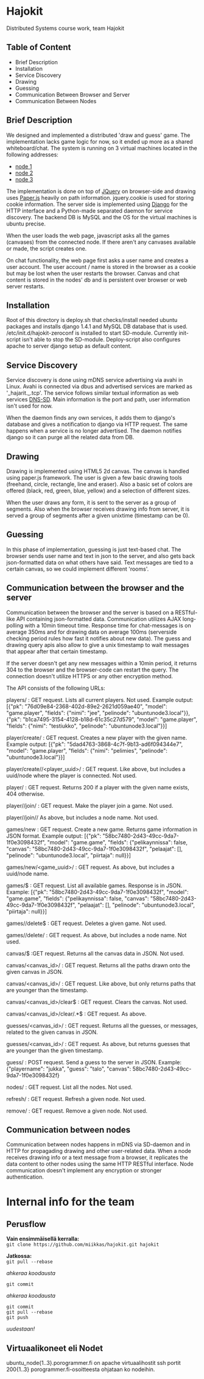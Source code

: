 Hajokit
=======

Distributed Systems course work, team Hajokit

Table of Content
----------------
- Brief Description
- Installation
- Service Discovery
- Drawing
- Guessing
- Communication Between Browser and Server
- Communication Between Nodes


Brief Description
-----------------

We designed and implemented a distributed 'draw and guess' game. The implementation
lacks game logic for now, so it ended up more as a shared whiteboard/chat. The system
is running on 3 virtual machines located in the following addresses:
* [node 1](http://ubuntu_node1.porogrammer.fi/)
* [node 2](http://ubuntu_node2.porogrammer.fi/)
* [node 3](http://ubuntu_node3.porogrammer.fi/)

The implementation is done on top of [JQuery](http://www.jquery.org/) on browser-side and
drawing uses [Paper.js](http://paperjs.org/) heavily on path information. jquery.cookie is 
used for storing cookie information. The server side is implemented using 
[Django](http://www.djangoproject.com/) for the HTTP interface and a Python-made separated 
daemon for service discovery. The backend DB is MySQL and the OS for the virtual machines 
is ubuntu precise.

When the user loads the web page, javascript asks all the games (canvases) from the
connected node. If there aren't any canvases available or made, the script creates
one.

On chat functionality, the web page first asks a user name and creates a user account.
The user account / name is stored in the browser as a cookie but may be lost when the 
user restarts the browser. Canvas and chat content is stored in the nodes' db and is
persistent over browser or web server restarts.

Installation
------------

Root of this directory is deploy.sh that checks/install needed ubuntu packages and installs
django 1.4.1 and MySQL DB database that is used. /etc/init.d/hajokit-zeroconf is installed
to start SD-module. Currently init-script isn't able to stop the SD-module. Deploy-script also
configures apache to server django setup as default content.

Service Discovery
-----------------

Service discovery is done using mDNS service advertising via avahi in Linux. Avahi is
connected via dbus and advertised services are marked as '\_hajarit.\_.tcp'. The service
follows similar textual information as web services [DNS-SD](http://www.dns-sd.org/ServiceTypes.html).
Main information is the port and path, user information isn't used for now.

When the daemon finds any own services, it adds them to django's database and gives a notification 
to django via HTTP request. The same happens when a service is no longer advertised. The daemon 
notifies django so it can purge all the related data from DB.

Drawing
-------

Drawing is implemented using HTML5 2d canvas. The canvas is handled using paper.js framework. The 
user is given a few basic drawing tools (freehand, circle, rectangle, line and eraser). Also a basic 
set of colors are offered (black, red, green, blue, yellow) and a selection of different sizes.

When the user draws any form, it is sent to the server as a group of segments. Also when the browser
receives drawing info from server, it is served a group of segments after a given unixtime 
(timestamp can be 0).

Guessing
--------

In this phase of implementation, guessing is just text-based chat. The browser sends user name and text 
in json to the server, and also gets back json-formatted data on what others have said. Text messages are 
tied to a certain canvas, so we could implement different 'rooms'.


Communication between the browser and the server
----------------------------------------

Communication between the browser and the server is based on a RESTful-like API containing json-formatted
data. Communication utilizes AJAX long-polling with a 10min timeout time. Response time for chat-messages
is on average 350ms and for drawing data on average 100ms (serverside checking period rules how fast it
notifies about new data). The guess and drawing query apis also allow to give a unix timestamp to wait 
messages that appear after that certain timestamp. 

If the server doesn't get any new messages within a 10min period, it returns 304 to the browser and 
the browser-code can restart the query. The connection doesn't utilize HTTPS or any other encryption method.

The API consists of the following URLs:

players/ : GET request. Lists all current players. Not used. Example output: [{"pk": "76d09e84-2368-402d-89e2-2621d059ae40", "model": "game.player", "fields": {"nimi": "jee", "pelinode": "ubuntunode3.local"}}, {"pk": "b1ca7495-3154-4128-b18d-61c35c27d579", "model": "game.player", "fields": {"nimi": "testiukko", "pelinode": "ubuntunode3.local"}}]

player/create/<playername> : GET request. Creates a new player with the given name. Example output: [{"pk": "5dad4763-3868-4c7f-9b13-ad6f094344e7", "model": "game.player", "fields": {"nimi": "pelimies", "pelinode": "ubuntunode3.local"}}]

player/create/<playername>/<player_uuid>/<nodename> : GET request. Like above, but includes a uuid/node where the player is connected. Not used.

player/<playername> : GET request. Returns 200 if a player with the given name exists, 404 otherwise.

player/<playerid>/join/<gameid> : GET request. Make the player join a game. Not used.

player/<playerid>/join/<gameid>/<nodename> As above, but includes a node name. Not used.

games/new : GET request. Create a new game. Returns game information in JSON format. Example output: [{"pk": "58bc7480-2d43-49cc-9da7-1f0e3098432f", "model": "game.game", "fields": {"pelikaynnissa": false, "canvas": "58bc7480-2d43-49cc-9da7-1f0e3098432f", "pelaajat": [], "pelinode": "ubuntunode3.local", "piirtaja": null}}]

games/new/<game_uuid>/<nodename> : GET request. As above, but includes a uuid/node name.

games/$ : GET request. List all available games. Response is in JSON. Example: [{"pk": "58bc7480-2d43-49cc-9da7-1f0e3098432f", "model": "game.game", "fields": {"pelikaynnissa": false, "canvas": "58bc7480-2d43-49cc-9da7-1f0e3098432f", "pelaajat": [], "pelinode": "ubuntunode3.local", "piirtaja": null}}]

games/<gameid>/delete$ : GET request. Deletes a given game. Not used.

games/<gameid>/delete/<nodename>  : GET request. As above, but includes a node name. Not used.

canvas/$ :GET request. Returns all the canvas data in JSON. Not used.

canvas/<canvas_id>/ : GET request. Returns all the paths drawn onto the given canvas in JSON.

canvas/<canvas_id>/<timestamp> : GET request. Like above, but only returns paths that are younger than the timestamp.

canvas/<canvas_id>/clear$ : GET request. Clears the canvas. Not used.

canvas/<canvas_id>/clear/.*$ : GET request. As above.

guesses/<canvas_id>/ : GET request. Returns all the guesses, or messages, related to the given canvas in JSON.

guesses/<canvas_id>/<timestamp> : GET request. As above, but returns guesses that are younger than the given timestamp.

guess/ : POST request. Send a guess to the server in JSON. Example: {"playername": "jukka", "guess": "talo", "canvas": 58bc7480-2d43-49cc-9da7-1f0e3098432f}

nodes/ : GET request. List all the nodes. Not used.

refresh/<nodename> : GET request. Refresh a given node. Not used.

remove/<nodename> : GET request. Remove a given node. Not used.

Communication between nodes
---------------------------

Communication between nodes happens in mDNS via SD-daemon and in HTTP for propagading drawing and other
user-related data. When a node receives drawing info or a text message from a browser, it replicates the data
content to other nodes using the same HTTP RESTful interface. Node communication doesn't implement any
encryption or stronger authentication.


Internal info for the team
==========================
Perusflow
---------

**Vain ensimmäisellä kerralla:**  
``git clone https://github.com/miikkas/hajokit.git hajokit``  
  
**Jatkossa:**  
``git pull --rebase``
  
*ahkeraa koodausta*  
  
``git commit``
  
*ahkeraa koodausta*  
  
``git commit``  
``git pull --rebase``  
``git push``  
  
*uudestaan!*  


Virtuaalikoneet eli Nodet
-------------------------

ubuntu_node{1..3}.porogrammer.fi on apache virtuaalihostit
ssh portit 200{1..3} porogrammer.fi-osoitteesta ohjataan ko nodeihin.
